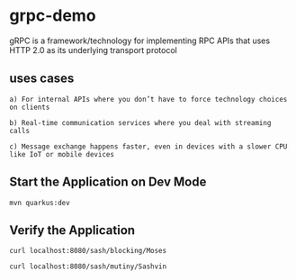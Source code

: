 # grpc-demo

gRPC is a framework/technology for implementing RPC APIs that uses HTTP 2.0 as its underlying transport protocol

## uses cases

```
a) For internal APIs where you don’t have to force technology choices on clients

b) Real-time communication services where you deal with streaming calls

c) Message exchange happens faster, even in devices with a slower CPU like IoT or mobile devices
```

## Start the Application on Dev Mode

```
mvn quarkus:dev

```

## Verify the Application

```
curl localhost:8080/sash/blocking/Moses

curl localhost:8080/sash/mutiny/Sashvin

```
